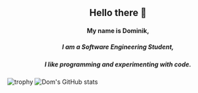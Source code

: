 <div align="center">
<h2> Hello there 👋 </h2>


  <h4>My name is Dominik,</h4>
  <h5>I am a Software Engineering Student,</h5> 
  <h5>I like programming and experimenting with code.</h5>
</div>

![trophy](https://github-profile-trophy.vercel.app/?username=DomDEV8&theme=nord&title=Commit)
![Dom's GitHub stats](https://github-readme-stats.vercel.app/api?username=DomDEV8&theme=algolia&show_icons=true)
